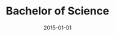---
logo: hcu_logo2.png
institution: HafenCity Universität
link: https://www.hcu-hamburg.de
title: Bachelor of Science
period: 2011 - 2015
description: "Geomatics Engineering"
description_de: "Geomatik"
date: 2015-01-01
---